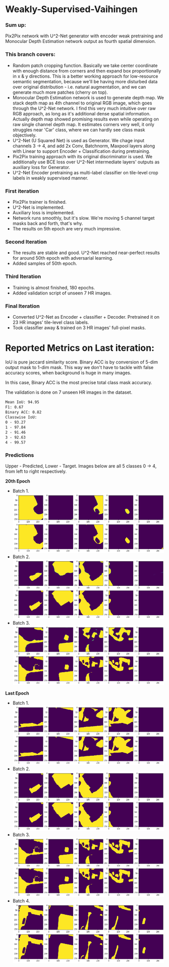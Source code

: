 # Weakly-Supervised-Vaihingen

### Sum up:
Pix2Pix network with U^2-Net generator with encoder weak pretraining and Monocular Depth Estimation network output as fourth spatial dimension.

### This branch covers: 
- Random patch cropping function. Basically we take center coordinate with enough distance from corners and then expand
box proportionally in x & y directions. This is a better working approach for low-resource semantic segmentation, because 
we'll be having more disturbed data over original distribution - i.e. natural augmentation, and we can generate much more
patches (cherry on top).
- Monocular Depth Estimation network is used to generate depth map. We stack depth map as 4th channel to original RGB image, 
which goes through the U^2-Net network. I find this very much intuitive over raw RGB approach, as long as it's additional dense 
spatial information. Actually depth map showed promising results even while operating on raw single channel depth map. It 
estimates corners very well, it only struggles near 'Car' class, where we can hardly see class mask objectively. 
- U^2-Net (U Squared Net) is used as Generator. We chage input channels 3 -> 4, and add 2x Conv, Batchnorm, Maxpool
layers along with Linear to support Encoder + Classification during pretraining.
- Pix2Pix training approach with its original discriminator is used. We additionally use BCE loss over U^2-Net intermediate
layers' outputs as auxiliary loss for Generator.
- U^2-Net Encoder pretraining as multi-label classifier on tile-level crop labels in weakly supervised manner.


### First iteration

- Pix2Pix trainer is finished.
- U^2-Net is implemented.
- Auxiliary loss is implemented.
- Network runs smoothly, but it's slow. We're moving 5 channel target masks back and forth, that's why.
- The results on 5th epoch are very much impressive.

### Second Iteration

- The results are stable and good. U^2-Net reached near-perfect results for around 50th epoch 
with adversarial learning.
- Added samples of 50th epoch.

### Third Iteration

- Training is almost finished, 180 epochs.
- Added validation script of unseen 7 HR images.


### Final Iteration

- Converted U^2-Net as Encoder + classifier + Decoder. Pretrained it on 23 HR images' tile-level class labels.
- Took classifier away & trained on 3 HR images' full-pixel masks.

# Reported Metrics on Last iteration:
IoU is pure jaccard similarity score.
Binary ACC is by conversion of 5-dim output mask to 1-dim mask. This way we 
don't have to tackle with false accuracy scores, when background is huge in
many images. 

In this case, Binary ACC is the most precise total class mask accuracy. 

The validation is done on 7 unseen HR images in the dataset.

```
Mean IoU: 94.95
F1: 0.67
Binary ACC: 0.82
Classwise IoU: 
0 - 93.27
1 - 97.84
2 - 91.46
3 - 92.63
4 - 99.57
```

### Predictions
Upper - Predicted, Lower - Target.
Images below are all 5 classes 0 -> 4, from left to right respectively.

**20th Epoch**
- Batch 1. 
![Alt text](images/epoch_5_1.png?raw=true " ")
- Batch 2.
![Alt text](images/epoch_5_2.png?raw=true " ")
- Batch 3. 
![Alt text](images/epoch_5_3.png?raw=true " ")


**Last Epoch**
- Batch 1. 
![Alt text](images/epoch_50_1.png?raw=true " ")
- Batch 2.
![Alt text](images/epoch_50_2.png?raw=true " ")
- Batch 3. 
![Alt text](images/epoch_50_3.png?raw=true " ")
- Batch 4. 
![Alt text](images/epoch_50_4.png?raw=true " ")

